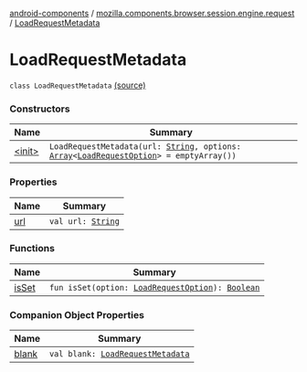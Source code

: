 [android-components](../../index.md) / [mozilla.components.browser.session.engine.request](../index.md) / [LoadRequestMetadata](./index.md)

# LoadRequestMetadata

`class LoadRequestMetadata` [(source)](https://github.com/mozilla-mobile/android-components/blob/master/components/browser/session/src/main/java/mozilla/components/browser/session/engine/request/LoadRequestMetadata.kt#L9)

### Constructors

| Name | Summary |
|---|---|
| [&lt;init&gt;](-init-.md) | `LoadRequestMetadata(url: `[`String`](https://kotlinlang.org/api/latest/jvm/stdlib/kotlin/-string/index.html)`, options: `[`Array`](https://kotlinlang.org/api/latest/jvm/stdlib/kotlin/-array/index.html)`<`[`LoadRequestOption`](../-load-request-option/index.md)`> = emptyArray())` |

### Properties

| Name | Summary |
|---|---|
| [url](url.md) | `val url: `[`String`](https://kotlinlang.org/api/latest/jvm/stdlib/kotlin/-string/index.html) |

### Functions

| Name | Summary |
|---|---|
| [isSet](is-set.md) | `fun isSet(option: `[`LoadRequestOption`](../-load-request-option/index.md)`): `[`Boolean`](https://kotlinlang.org/api/latest/jvm/stdlib/kotlin/-boolean/index.html) |

### Companion Object Properties

| Name | Summary |
|---|---|
| [blank](blank.md) | `val blank: `[`LoadRequestMetadata`](./index.md) |
